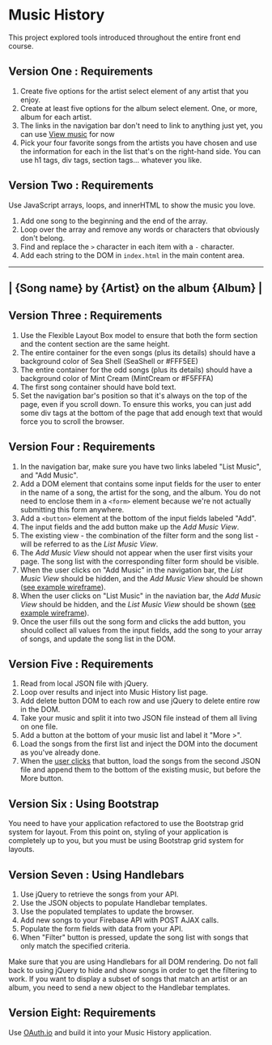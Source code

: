 # Music History

This project explored tools introduced throughout the entire front end course. 

## Version One : Requirements

1. Create five options for the artist select element of any artist that you enjoy.
1. Create at least five options for the album select element. One, or more, album for each artist.
1. The links in the navigation bar don't need to link to anything just yet, you can use <a href="#">View music</a> for now
1. Pick your four favorite songs from the artists you have chosen and use the information for each in the list that's on the right-hand side. You can use h1 tags, div tags, section tags... whatever you like.

## Version Two : Requirements

Use JavaScript arrays, loops, and innerHTML to show the music you love.

1. Add one song to the beginning and the end of the array.
1. Loop over the array and remove any words or characters that obviously don't belong.
1. Find and replace the `>` character in each item with a `-` character.
1. Add each string to the DOM in `index.html` in the main content area.

 ------------------------------------------------
|  {Song name} by {Artist} on the album {Album}  | 
 ------------------------------------------------

## Version Three : Requirements

1. Use the Flexible Layout Box model to ensure that both the form section and the content section are the same height.
1. The entire container for the even songs (plus its details) should have a background color of Sea Shell (SeaShell or \#FFF5EE)
1. The entire container for the odd songs (plus its details) should have a background color of Mint Cream (MintCream or \#F5FFFA)
1. The first song container should have bold text.
1. Set the navigation bar's position so that it's always on the top of the page, even if you scroll down. To ensure this works, you can just add some div tags at the bottom of the page that add enough text that would force you to scroll the browser.

## Version Four : Requirements

1. In the navigation bar, make sure you have two links labeled "List Music", and "Add Music".
1. Add a DOM element that contains some input fields for the user to enter in the name of a song, the artist for the song, and the album. You do not need to enclose them in a `<form>` element because we're not actually submitting this form anywhere.
1. Add a `<button>` element at the bottom of the input fields labeled "Add".
1. The input fields and the add button make up the *Add Music View*.
1. The existing view - the combination of the filter form and the song list - will be referred to as the *List Music View*.
1. The *Add Music View* should not appear when the user first visits your page. The song list with the corresponding filter form should be visible.
1. When the user clicks on "Add Music" in the navigation bar, the *List Music View* should be hidden, and the *Add Music View* should be shown ([see example wireframe](https://moqups.com/chortlehoort/1E8LJX7r/p:a0cf17f7b)).
1. When the user clicks on "List Music" in the naviation bar, the *Add Music View* should be hidden, and the *List Music View* should be shown ([see example wireframe](https://moqups.com/chortlehoort/1E8LJX7r/p:a8d99d401)).
1. Once the user fills out the song form and clicks the add button, you should collect all values from the input fields, add the song to your array of songs, and update the song list in the DOM.

## Version Five : Requirements 

1. Read from local JSON file with jQuery.
1. Loop over results and inject into Music History list page.
1. Add delete button DOM to each row and use jQuery to delete entire row in the DOM.
1. Take your music and split it into two JSON file instead of them all living on one file.
1. Add a button at the bottom of your music list and label it "More >".
1. Load the songs from the first list and inject the DOM into the document as you've already done.
1. When the [user clicks](https://api.jquery.com/on/) that button, load the songs from the second JSON file and append them to the bottom of the existing music, but before the More button.

## Version Six : Using Bootstrap

You need to have your application refactored to use the Bootstrap grid system for layout. From this point on, styling of your application is completely up to you, but you must be using Bootstrap grid system for layouts.

## Version Seven : Using Handlebars

1. Use jQuery to retrieve the songs from your API.
1. Use the JSON objects to populate Handlebar templates.
1. Use the populated templates to update the browser.
1. Add new songs to your Firebase API with POST AJAX calls.
1. Populate the form fields with data from your API.
1. When "Filter" button is pressed, update the song list with songs that only match the specified criteria.

Make sure that you are using Handlebars for all DOM rendering. Do not fall back to using jQuery to hide and show songs in order to get the filtering to work. If you want to display a subset of songs that match an artist or an album, you need to send a new object to the Handlebar templates.

## Version Eight: Requirements

Use [OAuth.io](https://oauth.io/home) and build it into your Music History application.